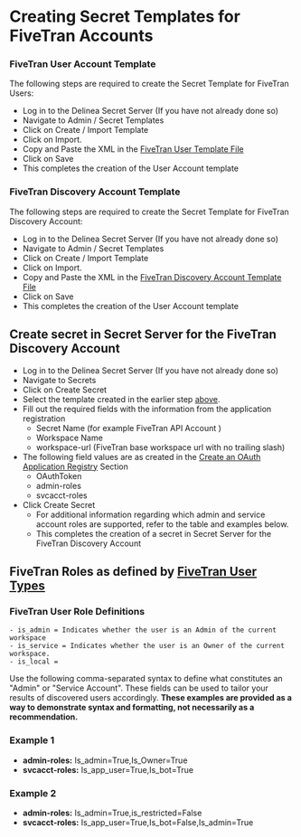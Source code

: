 # Creating Secret Templates for FiveTran Accounts 

### FiveTran User Account Template

The following steps are required to create the Secret Template for FiveTran Users:

- Log in to the Delinea Secret Server (If you have not already done so)
- Navigate to Admin / Secret Templates
- Click on Create / Import Template
- Click on Import.
- Copy and Paste the XML in the [FiveTran User Template File](./FiveTran%20User%20Secret%20Template.xml)
- Click on Save
- This completes the creation of the User Account template

### FiveTran Discovery Account Template

The following steps are required to create the Secret Template for FiveTran Discovery Account:

- Log in to the Delinea Secret Server (If you have not already done so)
- Navigate to Admin / Secret Templates
- Click on Create / Import Template
- Click on Import.
- Copy and Paste the XML in the [FiveTran Discovery Account Template File](./FiveTran%20Discovery%20Secret%20Template.xml)
- Click on Save
- This completes the creation of the User Account template


## Create secret in Secret Server for the FiveTran Discovery Account
 
- Log in to the Delinea Secret Server (If you have not already done so)
- Navigate to Secrets
- Click on Create Secret
- Select the template created in the earlier step [above](#FiveTran-discovery-account-template).
- Fill out the required fields with the information from the application registration
    - Secret Name (for example FiveTran API Account )
    - Workspace Name
    - workspace-url (FiveTran base workspace url with no trailing slash)
- The following field values are as created in the [Create an OAuth Application Registry](../Instructions.md/#create-an-oauth-application-registry) Section
    - OAuthToken
    - admin-roles
    - svcacct-roles
- Click Create Secret
  - For additional information regarding which admin and service account roles are supported, refer to the table and examples below.
  - This completes the creation of a secret in Secret Server for the FiveTran Discovery Account


## FiveTran Roles as defined by [FiveTran User Types](https://api.FiveTran.com/types/user)
### FiveTran User Role Definitions
```
- is_admin = Indicates whether the user is an Admin of the current workspace
- is_service = Indicates whether the user is an Owner of the current workspace.
- is_local =
```
Use the following comma-separated syntax to define what constitutes an "Admin" or "Service Account". These fields can be used to tailor your results of discovered users accordingly. **These examples are provided as a way to demonstrate syntax and formatting, not necessarily as a recommendation.**
### Example 1
- **admin-roles:** Is_admin=True,Is_Owner=True
- **svcacct-roles:** Is_app_user=True,Is_bot=True
### Example 2
- **admin-roles:** Is_admin=True,is_restricted=False
- **svcacct-roles:** Is_app_user=True,Is_bot=False,Is_admin=True